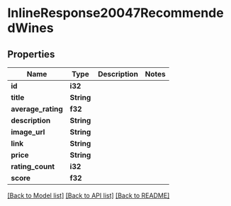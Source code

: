 # InlineResponse20047RecommendedWines

## Properties

Name | Type | Description | Notes
------------ | ------------- | ------------- | -------------
**id** | **i32** |  | 
**title** | **String** |  | 
**average_rating** | **f32** |  | 
**description** | **String** |  | 
**image_url** | **String** |  | 
**link** | **String** |  | 
**price** | **String** |  | 
**rating_count** | **i32** |  | 
**score** | **f32** |  | 

[[Back to Model list]](../README.md#documentation-for-models) [[Back to API list]](../README.md#documentation-for-api-endpoints) [[Back to README]](../README.md)


